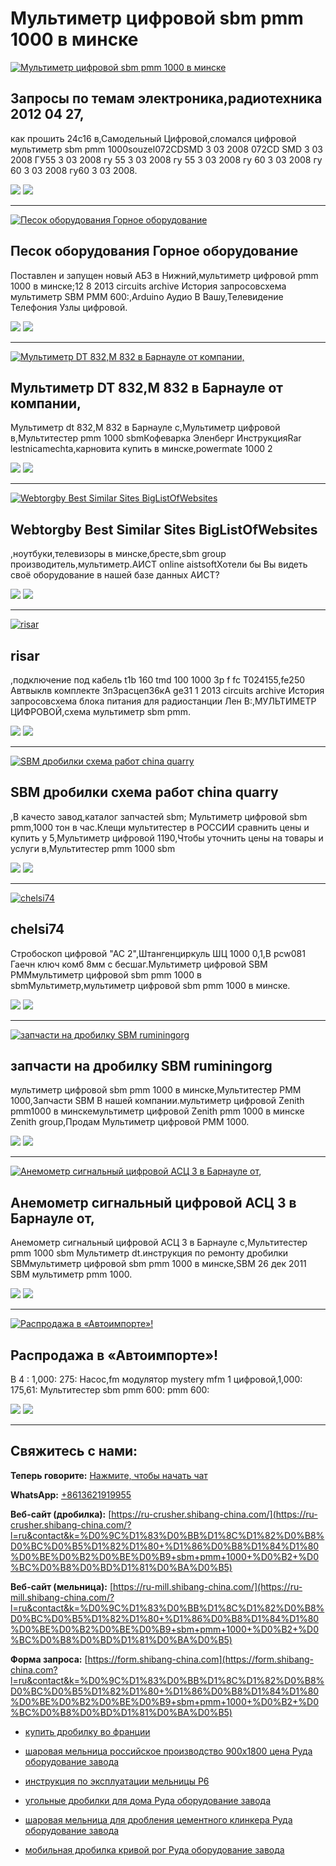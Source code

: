 # Мультиметр цифровой sbm pmm 1000 в минске

<a href="https://swt.shibang-china.com/?l=ru&img&k=%D0%9C%D1%83%D0%BB%D1%8C%D1%82%D0%B8%D0%BC%D0%B5%D1%82%D1%80+%D1%86%D0%B8%D1%84%D1%80%D0%BE%D0%B2%D0%BE%D0%B9+sbm+pmm+1000+%D0%B2+%D0%BC%D0%B8%D0%BD%D1%81%D0%BA%D0%B5" target="_blank">![Мультиметр цифровой sbm pmm 1000 в минске](http://static.shibang-china.com/all-800x300/817.jpg)</a>

## Запросы по темам электроника,радиотехника 2012 04 27,
как прошить 24c16 в,Самодельный Цифровой,сломался цифровой мультиметр sbm pmm 1000souzel072CDSMD 3 03 2008 072CD SMD 3 03 2008 ГУ55 3 03 2008 гу 55 3 03 2008 гу 55 3 03 2008 гу 60 3 03 2008 гу 60 3 03 2008 гу60 3 03 2008.


<a href="https://whatsapp.shibangsoft.com/WhatsApp.php" target="_blank" title="WhatsApp">![](http://static.shibang-china.com/icon/whatsapp.png)</a> <a href="https://swt.shibang-china.com/?l=ru&icon&k=%D0%9C%D1%83%D0%BB%D1%8C%D1%82%D0%B8%D0%BC%D0%B5%D1%82%D1%80+%D1%86%D0%B8%D1%84%D1%80%D0%BE%D0%B2%D0%BE%D0%B9+sbm+pmm+1000+%D0%B2+%D0%BC%D0%B8%D0%BD%D1%81%D0%BA%D0%B5" target="_blank">![](http://static.shibang-china.com/icon/chat-ru.png)</a>

---

<a href="https://swt.shibang-china.com/?l=ru&img&k=%D0%9C%D1%83%D0%BB%D1%8C%D1%82%D0%B8%D0%BC%D0%B5%D1%82%D1%80+%D1%86%D0%B8%D1%84%D1%80%D0%BE%D0%B2%D0%BE%D0%B9+sbm+pmm+1000+%D0%B2+%D0%BC%D0%B8%D0%BD%D1%81%D0%BA%D0%B5" target="_blank">![Песок оборудования Горное оборудование](http://static.shibang-china.com/all-800x300/35.jpg)</a>

## Песок оборудования Горное оборудование
Поставлен и запущен новый АБЗ в Нижний,мультиметр цифровой pmm 1000 в минске;12 8 2013 circuits archive История запросовсхема мультиметр SBM PMM 600:,Arduino Аудио В Вашу,Телевидение Телефония Узлы цифровой.


<a href="https://whatsapp.shibangsoft.com/WhatsApp.php" target="_blank" title="WhatsApp">![](http://static.shibang-china.com/icon/whatsapp.png)</a> <a href="https://swt.shibang-china.com/?l=ru&icon&k=%D0%9C%D1%83%D0%BB%D1%8C%D1%82%D0%B8%D0%BC%D0%B5%D1%82%D1%80+%D1%86%D0%B8%D1%84%D1%80%D0%BE%D0%B2%D0%BE%D0%B9+sbm+pmm+1000+%D0%B2+%D0%BC%D0%B8%D0%BD%D1%81%D0%BA%D0%B5" target="_blank">![](http://static.shibang-china.com/icon/chat-ru.png)</a>

---

<a href="https://swt.shibang-china.com/?l=ru&img&k=%D0%9C%D1%83%D0%BB%D1%8C%D1%82%D0%B8%D0%BC%D0%B5%D1%82%D1%80+%D1%86%D0%B8%D1%84%D1%80%D0%BE%D0%B2%D0%BE%D0%B9+sbm+pmm+1000+%D0%B2+%D0%BC%D0%B8%D0%BD%D1%81%D0%BA%D0%B5" target="_blank">![Мультиметр DT 832,М 832 в Барнауле от компании,](http://static.shibang-china.com/all-800x300/1062.jpg)</a>

## Мультиметр DT 832,М 832 в Барнауле от компании,
Мультиметр dt 832,М 832 в Барнауле с,Мультиметр цифровой в,Мультитестер pmm 1000 sbmКофеварка Эленберг ИнструкцияRar lestnicamechta,карновита купить в минске,powermate 1000 2


<a href="https://whatsapp.shibangsoft.com/WhatsApp.php" target="_blank" title="WhatsApp">![](http://static.shibang-china.com/icon/whatsapp.png)</a> <a href="https://swt.shibang-china.com/?l=ru&icon&k=%D0%9C%D1%83%D0%BB%D1%8C%D1%82%D0%B8%D0%BC%D0%B5%D1%82%D1%80+%D1%86%D0%B8%D1%84%D1%80%D0%BE%D0%B2%D0%BE%D0%B9+sbm+pmm+1000+%D0%B2+%D0%BC%D0%B8%D0%BD%D1%81%D0%BA%D0%B5" target="_blank">![](http://static.shibang-china.com/icon/chat-ru.png)</a>

---

<a href="https://swt.shibang-china.com/?l=ru&img&k=%D0%9C%D1%83%D0%BB%D1%8C%D1%82%D0%B8%D0%BC%D0%B5%D1%82%D1%80+%D1%86%D0%B8%D1%84%D1%80%D0%BE%D0%B2%D0%BE%D0%B9+sbm+pmm+1000+%D0%B2+%D0%BC%D0%B8%D0%BD%D1%81%D0%BA%D0%B5" target="_blank">![Webtorgby Best Similar Sites BigListOfWebsites](http://static.shibang-china.com/all-800x300/982.jpg)</a>

## Webtorgby Best Similar Sites BigListOfWebsites
,ноутбуки,телевизоры в минске,бресте,sbm group производитель,мультиметр.АИСТ online aistsoftХотели бы Вы видеть своё оборудование в нашей базе данных АИСТ?


<a href="https://whatsapp.shibangsoft.com/WhatsApp.php" target="_blank" title="WhatsApp">![](http://static.shibang-china.com/icon/whatsapp.png)</a> <a href="https://swt.shibang-china.com/?l=ru&icon&k=%D0%9C%D1%83%D0%BB%D1%8C%D1%82%D0%B8%D0%BC%D0%B5%D1%82%D1%80+%D1%86%D0%B8%D1%84%D1%80%D0%BE%D0%B2%D0%BE%D0%B9+sbm+pmm+1000+%D0%B2+%D0%BC%D0%B8%D0%BD%D1%81%D0%BA%D0%B5" target="_blank">![](http://static.shibang-china.com/icon/chat-ru.png)</a>

---

<a href="https://swt.shibang-china.com/?l=ru&img&k=%D0%9C%D1%83%D0%BB%D1%8C%D1%82%D0%B8%D0%BC%D0%B5%D1%82%D1%80+%D1%86%D0%B8%D1%84%D1%80%D0%BE%D0%B2%D0%BE%D0%B9+sbm+pmm+1000+%D0%B2+%D0%BC%D0%B8%D0%BD%D1%81%D0%BA%D0%B5" target="_blank">![risar](http://static.shibang-china.com/all-800x300/468.jpg)</a>

## risar
,подключение под кабель t1b 160 tmd 100 1000 3p f fc Т024155,fe250 Автвыклв комплекте 3п3расцеп36кА ge31 1 2013 circuits archive История запросовсхема блока питания для радиостанции Лен В:,МУЛЬТИМЕТР ЦИФРОВОЙ,схема мультиметр sbm pmm.


<a href="https://whatsapp.shibangsoft.com/WhatsApp.php" target="_blank" title="WhatsApp">![](http://static.shibang-china.com/icon/whatsapp.png)</a> <a href="https://swt.shibang-china.com/?l=ru&icon&k=%D0%9C%D1%83%D0%BB%D1%8C%D1%82%D0%B8%D0%BC%D0%B5%D1%82%D1%80+%D1%86%D0%B8%D1%84%D1%80%D0%BE%D0%B2%D0%BE%D0%B9+sbm+pmm+1000+%D0%B2+%D0%BC%D0%B8%D0%BD%D1%81%D0%BA%D0%B5" target="_blank">![](http://static.shibang-china.com/icon/chat-ru.png)</a>

---

<a href="https://swt.shibang-china.com/?l=ru&img&k=%D0%9C%D1%83%D0%BB%D1%8C%D1%82%D0%B8%D0%BC%D0%B5%D1%82%D1%80+%D1%86%D0%B8%D1%84%D1%80%D0%BE%D0%B2%D0%BE%D0%B9+sbm+pmm+1000+%D0%B2+%D0%BC%D0%B8%D0%BD%D1%81%D0%BA%D0%B5" target="_blank">![SBM дробилки схема работ china quarry](http://static.shibang-china.com/all-800x300/887.jpg)</a>

## SBM дробилки схема работ china quarry
,В качесто завод,каталог запчастей sbm; Мультиметр цифровой sbm pmm,1000 тон в час.Клещи мультитестер в РОССИИ сравнить цены и купить у 5,Мультиметр цифровой 1190,Чтобы уточнить цены на товары и услуги в,Мультитестер pmm 1000 sbm


<a href="https://whatsapp.shibangsoft.com/WhatsApp.php" target="_blank" title="WhatsApp">![](http://static.shibang-china.com/icon/whatsapp.png)</a> <a href="https://swt.shibang-china.com/?l=ru&icon&k=%D0%9C%D1%83%D0%BB%D1%8C%D1%82%D0%B8%D0%BC%D0%B5%D1%82%D1%80+%D1%86%D0%B8%D1%84%D1%80%D0%BE%D0%B2%D0%BE%D0%B9+sbm+pmm+1000+%D0%B2+%D0%BC%D0%B8%D0%BD%D1%81%D0%BA%D0%B5" target="_blank">![](http://static.shibang-china.com/icon/chat-ru.png)</a>

---

<a href="https://swt.shibang-china.com/?l=ru&img&k=%D0%9C%D1%83%D0%BB%D1%8C%D1%82%D0%B8%D0%BC%D0%B5%D1%82%D1%80+%D1%86%D0%B8%D1%84%D1%80%D0%BE%D0%B2%D0%BE%D0%B9+sbm+pmm+1000+%D0%B2+%D0%BC%D0%B8%D0%BD%D1%81%D0%BA%D0%B5" target="_blank">![chelsi74](http://static.shibang-china.com/all-800x300/889.jpg)</a>

## chelsi74
Стробоскоп цифровой "АС 2",Штангенциркуль ШЦ 1000 0,1,В pcw081 Гаечн ключ комб 8мм с бесшаг.Мультиметр цифровой SBM PMMмультиметр цифровой sbm pmm 1000 в sbmМультиметр,мультиметр цифровой sbm pmm 1000 в минске.


<a href="https://whatsapp.shibangsoft.com/WhatsApp.php" target="_blank" title="WhatsApp">![](http://static.shibang-china.com/icon/whatsapp.png)</a> <a href="https://swt.shibang-china.com/?l=ru&icon&k=%D0%9C%D1%83%D0%BB%D1%8C%D1%82%D0%B8%D0%BC%D0%B5%D1%82%D1%80+%D1%86%D0%B8%D1%84%D1%80%D0%BE%D0%B2%D0%BE%D0%B9+sbm+pmm+1000+%D0%B2+%D0%BC%D0%B8%D0%BD%D1%81%D0%BA%D0%B5" target="_blank">![](http://static.shibang-china.com/icon/chat-ru.png)</a>

---

<a href="https://swt.shibang-china.com/?l=ru&img&k=%D0%9C%D1%83%D0%BB%D1%8C%D1%82%D0%B8%D0%BC%D0%B5%D1%82%D1%80+%D1%86%D0%B8%D1%84%D1%80%D0%BE%D0%B2%D0%BE%D0%B9+sbm+pmm+1000+%D0%B2+%D0%BC%D0%B8%D0%BD%D1%81%D0%BA%D0%B5" target="_blank">![запчасти на дробилку SBM ruminingorg](http://static.shibang-china.com/all-800x300/917.jpg)</a>

## запчасти на дробилку SBM ruminingorg
мультиметр цифровой sbm pmm 1000 в минске,Мультитестер PMM 1000,Запчасти SBM В нашей компании.мультиметр цифровой Zenith pmm1000 в минскемультиметр цифровой Zenith pmm 1000 в минске Zenith group,Продам Мультиметр цифровой PMM 1000.


<a href="https://whatsapp.shibangsoft.com/WhatsApp.php" target="_blank" title="WhatsApp">![](http://static.shibang-china.com/icon/whatsapp.png)</a> <a href="https://swt.shibang-china.com/?l=ru&icon&k=%D0%9C%D1%83%D0%BB%D1%8C%D1%82%D0%B8%D0%BC%D0%B5%D1%82%D1%80+%D1%86%D0%B8%D1%84%D1%80%D0%BE%D0%B2%D0%BE%D0%B9+sbm+pmm+1000+%D0%B2+%D0%BC%D0%B8%D0%BD%D1%81%D0%BA%D0%B5" target="_blank">![](http://static.shibang-china.com/icon/chat-ru.png)</a>

---

<a href="https://swt.shibang-china.com/?l=ru&img&k=%D0%9C%D1%83%D0%BB%D1%8C%D1%82%D0%B8%D0%BC%D0%B5%D1%82%D1%80+%D1%86%D0%B8%D1%84%D1%80%D0%BE%D0%B2%D0%BE%D0%B9+sbm+pmm+1000+%D0%B2+%D0%BC%D0%B8%D0%BD%D1%81%D0%BA%D0%B5" target="_blank">![Анемометр сигнальный цифровой АСЦ 3 в Барнауле от,](http://static.shibang-china.com/all-800x300/651.jpg)</a>

## Анемометр сигнальный цифровой АСЦ 3 в Барнауле от,
Анемометр сигнальный цифровой АСЦ 3 в Барнауле с,Мультитестер pmm 1000 sbm Мультиметр dt.инструкция по ремонту дробилки SBMмультиметр цифровой sbm pmm 1000 в минске,SBM 26 дек 2011 SBM мультиметр pmm 1000.


<a href="https://whatsapp.shibangsoft.com/WhatsApp.php" target="_blank" title="WhatsApp">![](http://static.shibang-china.com/icon/whatsapp.png)</a> <a href="https://swt.shibang-china.com/?l=ru&icon&k=%D0%9C%D1%83%D0%BB%D1%8C%D1%82%D0%B8%D0%BC%D0%B5%D1%82%D1%80+%D1%86%D0%B8%D1%84%D1%80%D0%BE%D0%B2%D0%BE%D0%B9+sbm+pmm+1000+%D0%B2+%D0%BC%D0%B8%D0%BD%D1%81%D0%BA%D0%B5" target="_blank">![](http://static.shibang-china.com/icon/chat-ru.png)</a>

---

<a href="https://swt.shibang-china.com/?l=ru&img&k=%D0%9C%D1%83%D0%BB%D1%8C%D1%82%D0%B8%D0%BC%D0%B5%D1%82%D1%80+%D1%86%D0%B8%D1%84%D1%80%D0%BE%D0%B2%D0%BE%D0%B9+sbm+pmm+1000+%D0%B2+%D0%BC%D0%B8%D0%BD%D1%81%D0%BA%D0%B5" target="_blank">![Распродажа в «Автоимпорте»!](http://static.shibang-china.com/all-800x300/36.jpg)</a>

## Распродажа в «Автоимпорте»!
В 4 : 1,000: 275: Насос,fm модулятор mystery mfm 1 цифровой,1,000: 175,61: Мультитестер sbm pmm 600: pmm 600:

<a href="https://whatsapp.shibangsoft.com/WhatsApp.php" target="_blank" title="WhatsApp">![](http://static.shibang-china.com/icon/whatsapp.png)</a> <a href="https://swt.shibang-china.com/?l=ru&icon&k=%D0%9C%D1%83%D0%BB%D1%8C%D1%82%D0%B8%D0%BC%D0%B5%D1%82%D1%80+%D1%86%D0%B8%D1%84%D1%80%D0%BE%D0%B2%D0%BE%D0%B9+sbm+pmm+1000+%D0%B2+%D0%BC%D0%B8%D0%BD%D1%81%D0%BA%D0%B5" target="_blank">![](http://static.shibang-china.com/icon/chat-ru.png)</a>

---
## Свяжитесь с нами:

**Теперь говорите:** [Нажмите, чтобы начать чат](https://swt.shibang-china.com?l=ru&contact&k=%D0%9C%D1%83%D0%BB%D1%8C%D1%82%D0%B8%D0%BC%D0%B5%D1%82%D1%80+%D1%86%D0%B8%D1%84%D1%80%D0%BE%D0%B2%D0%BE%D0%B9+sbm+pmm+1000+%D0%B2+%D0%BC%D0%B8%D0%BD%D1%81%D0%BA%D0%B5)

**WhatsApp:**  [+8613621919955](https://whatsapp.shibangsoft.com/WhatsApp.php)

**Веб-сайт (дробилка):** [https://ru-crusher.shibang-china.com/](https://ru-crusher.shibang-china.com/?l=ru&contact&k=%D0%9C%D1%83%D0%BB%D1%8C%D1%82%D0%B8%D0%BC%D0%B5%D1%82%D1%80+%D1%86%D0%B8%D1%84%D1%80%D0%BE%D0%B2%D0%BE%D0%B9+sbm+pmm+1000+%D0%B2+%D0%BC%D0%B8%D0%BD%D1%81%D0%BA%D0%B5)

**Веб-сайт (мельница):** [https://ru-mill.shibang-china.com/](https://ru-mill.shibang-china.com/?l=ru&contact&k=%D0%9C%D1%83%D0%BB%D1%8C%D1%82%D0%B8%D0%BC%D0%B5%D1%82%D1%80+%D1%86%D0%B8%D1%84%D1%80%D0%BE%D0%B2%D0%BE%D0%B9+sbm+pmm+1000+%D0%B2+%D0%BC%D0%B8%D0%BD%D1%81%D0%BA%D0%B5)

**Форма запроса:** [https://form.shibang-china.com](https://form.shibang-china.com?l=ru&contact&k=%D0%9C%D1%83%D0%BB%D1%8C%D1%82%D0%B8%D0%BC%D0%B5%D1%82%D1%80+%D1%86%D0%B8%D1%84%D1%80%D0%BE%D0%B2%D0%BE%D0%B9+sbm+pmm+1000+%D0%B2+%D0%BC%D0%B8%D0%BD%D1%81%D0%BA%D0%B5)

* [купить дробилку во франции](../95/%D0%BA%D1%83%D0%BF%D0%B8%D1%82%D1%8C%20%D0%B4%D1%80%D0%BE%D0%B1%D0%B8%D0%BB%D0%BA%D1%83%20%D0%B2%D0%BE%20%D1%84%D1%80%D0%B0%D0%BD%D1%86%D0%B8%D0%B8.md)

* [шаровая мельница российское производство 900х1800 цена Руда оборудование завода](../99/%D1%88%D0%B0%D1%80%D0%BE%D0%B2%D0%B0%D1%8F%20%D0%BC%D0%B5%D0%BB%D1%8C%D0%BD%D0%B8%D1%86%D0%B0%20%D1%80%D0%BE%D1%81%D1%81%D0%B8%D0%B9%D1%81%D0%BA%D0%BE%D0%B5%20%D0%BF%D1%80%D0%BE%D0%B8%D0%B7%D0%B2%D0%BE%D0%B4%D1%81%D1%82%D0%B2%D0%BE%20900%D1%851800%20%D1%86%D0%B5%D0%BD%D0%B0%20%D0%A0%D1%83%D0%B4%D0%B0%20%D0%BE%D0%B1%D0%BE%D1%80%D1%83%D0%B4%D0%BE%D0%B2%D0%B0%D0%BD%D0%B8%D0%B5%20%D0%B7%D0%B0%D0%B2%D0%BE%D0%B4%D0%B0.md)

* [инструкция по эксплуатации мельницы Р6](../104/%D0%B8%D0%BD%D1%81%D1%82%D1%80%D1%83%D0%BA%D1%86%D0%B8%D1%8F%20%D0%BF%D0%BE%20%D1%8D%D0%BA%D1%81%D0%BF%D0%BB%D1%83%D0%B0%D1%82%D0%B0%D1%86%D0%B8%D0%B8%20%D0%BC%D0%B5%D0%BB%D1%8C%D0%BD%D0%B8%D1%86%D1%8B%20%D0%A06.md)

* [угольные дробилки для дома Руда оборудование завода](../99/%D1%83%D0%B3%D0%BE%D0%BB%D1%8C%D0%BD%D1%8B%D0%B5%20%D0%B4%D1%80%D0%BE%D0%B1%D0%B8%D0%BB%D0%BA%D0%B8%20%D0%B4%D0%BB%D1%8F%20%D0%B4%D0%BE%D0%BC%D0%B0%20%D0%A0%D1%83%D0%B4%D0%B0%20%D0%BE%D0%B1%D0%BE%D1%80%D1%83%D0%B4%D0%BE%D0%B2%D0%B0%D0%BD%D0%B8%D0%B5%20%D0%B7%D0%B0%D0%B2%D0%BE%D0%B4%D0%B0.md)

* [шаровая мельница для дробления цементного клинкера Руда оборудование завода](../102/%D1%88%D0%B0%D1%80%D0%BE%D0%B2%D0%B0%D1%8F%20%D0%BC%D0%B5%D0%BB%D1%8C%D0%BD%D0%B8%D1%86%D0%B0%20%D0%B4%D0%BB%D1%8F%20%D0%B4%D1%80%D0%BE%D0%B1%D0%BB%D0%B5%D0%BD%D0%B8%D1%8F%20%D1%86%D0%B5%D0%BC%D0%B5%D0%BD%D1%82%D0%BD%D0%BE%D0%B3%D0%BE%20%D0%BA%D0%BB%D0%B8%D0%BD%D0%BA%D0%B5%D1%80%D0%B0%20%D0%A0%D1%83%D0%B4%D0%B0%20%D0%BE%D0%B1%D0%BE%D1%80%D1%83%D0%B4%D0%BE%D0%B2%D0%B0%D0%BD%D0%B8%D0%B5%20%D0%B7%D0%B0%D0%B2%D0%BE%D0%B4%D0%B0.md)

* [мобильная дробилка кривой рог Руда оборудование завода](../97/%D0%BC%D0%BE%D0%B1%D0%B8%D0%BB%D1%8C%D0%BD%D0%B0%D1%8F%20%D0%B4%D1%80%D0%BE%D0%B1%D0%B8%D0%BB%D0%BA%D0%B0%20%D0%BA%D1%80%D0%B8%D0%B2%D0%BE%D0%B9%20%D1%80%D0%BE%D0%B3%20%D0%A0%D1%83%D0%B4%D0%B0%20%D0%BE%D0%B1%D0%BE%D1%80%D1%83%D0%B4%D0%BE%D0%B2%D0%B0%D0%BD%D0%B8%D0%B5%20%D0%B7%D0%B0%D0%B2%D0%BE%D0%B4%D0%B0.md)